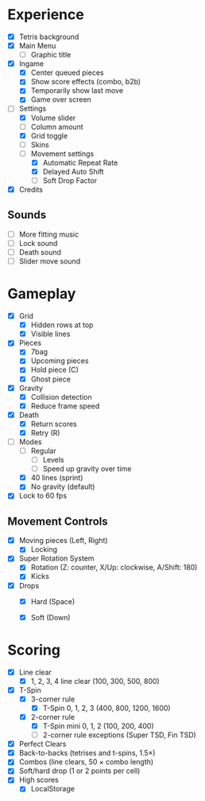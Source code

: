 # Experience
- [x] Tetris background
- [x] Main Menu
	- [ ] Graphic title
- [x] Ingame
	- [x] Center queued pieces
	- [x] Show score effects (combo, b2b)
	- [x] Temporarily show last move
	- [x] Game over screen
- [ ] Settings
	- [x] Volume slider
	- [ ] Column amount
	- [x] Grid toggle
	- [ ] Skins
	- [ ] Movement settings
		- [x] Automatic Repeat Rate
		- [x] Delayed Auto Shift
		- [ ] Soft Drop Factor
- [x] Credits

## Sounds
- [ ] More fitting music
- [ ] Lock sound
- [ ] Death sound
- [ ] Slider move sound

# Gameplay
- [x] Grid
	- [x] Hidden rows at top
	- [x] Visible lines
- [x] Pieces
	- [x] 7bag
	- [x] Upcoming pieces
	- [x] Hold piece (C)
	- [x] Ghost piece
- [x] Gravity
	- [x] Collision detection
	- [x] Reduce frame speed
- [x] Death
	- [x] Return scores
	- [x] Retry (R)
- [ ] Modes
	- [ ] Regular
		- [ ] Levels
		- [ ] Speed up gravity over time
	- [x] 40 lines (sprint)
	- [x] No gravity (default)
- [x] Lock to 60 fps

## Movement Controls
- [x] Moving pieces (Left, Right)
	- [x] Locking
- [x] Super Rotation System
	- [x] Rotation (Z: counter, X/Up: clockwise, A/Shift: 180)
	- [x] Kicks
- [x] Drops
	- [x] Hard (Space)
	- [x] Soft (Down)


# Scoring
- [x] Line clear
	- [x] 1, 2, 3, 4 line clear (100, 300, 500, 800)
- [x] T-Spin
	- [x] 3-corner rule
		- [x] T-Spin 0, 1, 2, 3 (400, 800, 1200, 1600)
	- [x] 2-corner rule
		- [x] T-Spin mini 0, 1, 2 (100, 200, 400)
		- [ ] 2-corner rule exceptions (Super TSD, Fin TSD)
- [x] Perfect Clears
- [x] Back-to-backs (tetrises and t-spins, 1.5×)
- [x] Combos (line clears, 50 × combo length)
- [x] Soft/hard drop (1 or 2 points per cell)
- [x] High scores
	- [x] LocalStorage
